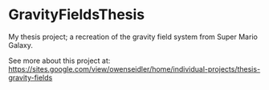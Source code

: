 # GravityFieldsThesis
My thesis project; a recreation of the gravity field system from Super Mario Galaxy. 

See more about this project at: https://sites.google.com/view/owenseidler/home/individual-projects/thesis-gravity-fields

